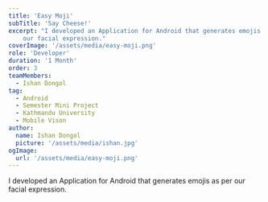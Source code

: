 ```yaml
---
title: 'Easy Moji'
subTitle: 'Say Cheese!'
excerpt: "I developed an Application for Android that generates emojis as per
    our facial expression."
coverImage: '/assets/media/easy-moji.png'
role: 'Developer'
duration: '1 Month'
order: 3
teamMembers:
  - Ishan Dongol
tag:
  - Android
  - Semester Mini Project
  - Kathmandu University
  - Mobile Vison
author:
  name: Ishan Dongol
  picture: '/assets/media/ishan.jpg'
ogImage:
  url: '/assets/media/easy-moji.png'
---
```


I developed an Application for Android that generates emojis as per
    our facial expression.